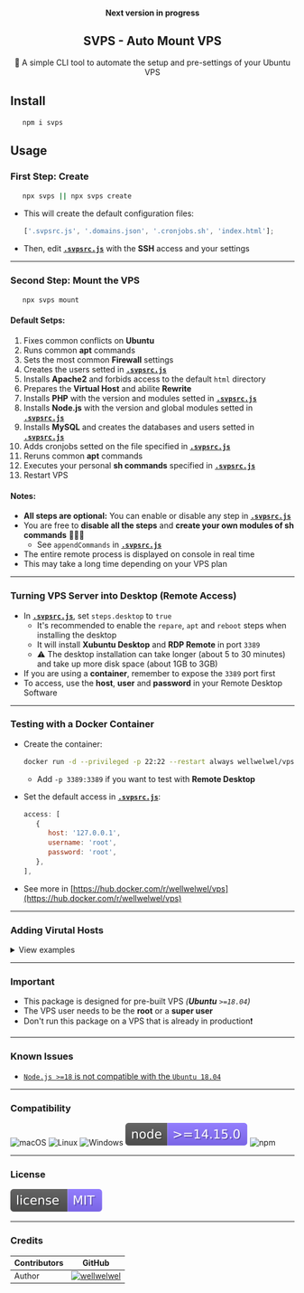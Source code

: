 <h4 align="center">Next version in progress</h4>
<h2 align="center">SVPS - Auto Mount VPS</h2>
<p align="center">🚀 A simple CLI tool to automate the setup and pre-settings of your Ubuntu VPS</p>

## Install

```shell
   npm i svps
```

## Usage

### First Step: Create

```sh
   npx svps || npx svps create
```

-  This will create the default configuration files:

   ```javascript
   ['.svpsrc.js', '.domains.json', '.cronjobs.sh', 'index.html'];
   ```

-  Then, edit [**`.svpsrc.js`**](./resources/local-module/.svpsrc.js) with the **SSH** access and your settings
<hr />

### Second Step: Mount the VPS

```sh
   npx svps mount
```

#### Default Setps:

1. Fixes common conflicts on **Ubuntu**
2. Runs common **apt** commands
3. Sets the most common **Firewall** settings
4. Creates the users setted in [**`.svpsrc.js`**](./resources/local-module/.svpsrc.js)
5. Installs **Apache2** and forbids access to the default `html` directory
6. Prepares the **Virtual Host** and abilite **Rewrite**
7. Installs **PHP** with the version and modules setted in [**`.svpsrc.js`**](./resources/local-module/.svpsrc.js)
8. Installs **Node.js** with the version and global modules setted in [**`.svpsrc.js`**](./resources/local-module/.svpsrc.js)
9. Installs **MySQL** and creates the databases and users setted in [**`.svpsrc.js`**](./resources/local-module/.svpsrc.js)
10.   Adds cronjobs setted on the file specified in [**`.svpsrc.js`**](./resources/local-module/.svpsrc.js)
11.   Reruns common **apt** commands
12.   Executes your personal **sh commands** specified in [**`.svpsrc.js`**](./resources/local-module/.svpsrc.js)
13.   Restart VPS

#### Notes:

-  **All steps are optional:** You can enable or disable any step in [**`.svpsrc.js`**](./resources/local-module/.svpsrc.js)
-  You are free to **disable all the steps** and **create your own modules of sh commands** 🤹🏻‍♀️
   -  See `appendCommands` in [**`.svpsrc.js`**](./resources/local-module/.svpsrc.js)
-  The entire remote process is displayed on console in real time
-  This may take a long time depending on your VPS plan
<hr />

### Turning VPS Server into Desktop (Remote Access)

-  In [**`.svpsrc.js`**](./resources/local-module/.svpsrc.js), set `steps.desktop` to `true`
   -  It's recommended to enable the `repare`, `apt` and `reboot` steps when installing the desktop
   -  It will install **Xubuntu Desktop** and **RDP Remote** in port `3389`
   -  ⚠️ The desktop installation can take longer (about 5 to 30 minutes) and take up more disk space (about 1GB to 3GB)
-  If you are using a **container**, remember to expose the `3389` port first
-  To access, use the **host**, **user** and **password** in your Remote Desktop Software
<hr />

### Testing with a Docker Container

-  Create the container:

   ```sh
   docker run -d --privileged -p 22:22 --restart always wellwelwel/vps:latest
   ```

   -  Add `-p 3389:3389` if you want to test with **Remote Desktop**

-  Set the default access in [**`.svpsrc.js`**](./resources/local-module/.svpsrc.js):

   ```js
   access: [
      {
         host: '127.0.0.1',
         username: 'root',
         password: 'root',
      },
   ],
   ```

-  See more in [https://hub.docker.com/r/wellwelwel/vps](https://hub.docker.com/r/wellwelwel/vps)

<hr />

### Adding Virutal Hosts

<details>
<summary>View examples</summary>

-  ```sh
    npx svps set domains
   ```

   -  It's recommended to enable the `apache` step when using Virutal Hosts

-  Gets listed domains in `.domains.json`
-  Sets the **Virtual Host** for each domain and **`www` CNAME**
-  Creates each domain directories with a default `index.(html|php)` setted in [**`.svpsrc.js`**](./resources/local-module/.svpsrc.js)
   -  The domains previously set up or repeated in the list will be ignored

#### For Node.js:

-  The proxy is already auto-configured to route all local ports to 80, then just add the domains with local port in `.domains.json`:
-  It's recommended to enable the `apache` and `node` steps when using Virutal Hosts with **Node.js**

   ```javascript
      [
         ...,
         "mysite.com:3000",
         // 📁 mysite.com/app.js
         // 📁 mysite.com/public_html/index.html

         "mycname.mysite.com:3001",
         // 📁 mycname.mysite.com/app.js
         // 📁 mycname.mysite.com/public_html/index.html

         "myothersite.com:3002",
         // 📁 myothersite.com/app.js
         // 📁 myothersite.com/public_html/index.html
      ]
   ```

   -  Don't repeat local ports!

#### For PHP:

-  Just add the domains in `.domains.json`:
-  It's recommended to enable the `apache` and `php` steps when using Virutal Hosts with **PHP**

   ```javascript
      [
         ...,
         "mysite.com",
         // 📁 mysite.com/public_html/index.html

         "mycname.mysite.com",
         // 📁 mycname.mysite.com/public_html/index.html

         "myothersite.com",
         // 📁 myothersite.com/public_html/index.html
      ]
   ```

#### Notes:

-  Both **PHP** and **NodeJS** can work together 👨‍👨‍👧‍👦
-  All automatically generated files are disposable

</details>
<hr />

### Important

-  This package is designed for pre-built VPS _(**Ubuntu** `>=18.04`)_
-  The VPS user needs to be the **root** or a **super user**
-  Don't run this package on a VPS that is already in production❗
<hr />

### Known Issues

-  [`Node.js >=18` is not compatible with the `Ubuntu 18.04`](https://github.com/nodesource/distributions/issues/1392)
<hr />

### Compatibility

![macOS](/.github/assets/readme/macos.svg)
![Linux](/.github/assets/readme/linux.svg)
![Windows](/.github/assets/readme/windows.svg)
![node](/.github/assets/readme/node.svg)
![npm](/.github/assets/readme/npm.svg)

<hr />

### License

[![License](/.github/assets/readme/license.svg)](/LICENSE)

<hr />

### Credits

| Contributors | GitHub                                                                            |
| ------------ | --------------------------------------------------------------------------------- |
| Author       | [![wellwelwel](/.github/assets/readme/author.svg)](https://github.com/wellwelwel) |
